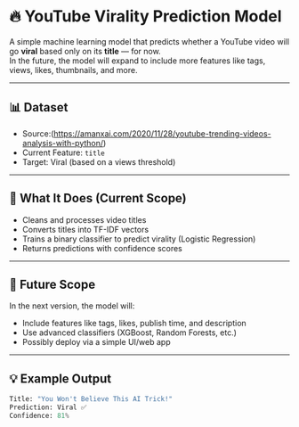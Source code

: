 # 🔥 YouTube Virality Prediction Model

A simple machine learning model that predicts whether a YouTube video will go **viral** based only on its **title** — for now.  
In the future, the model will expand to include more features like tags, views, likes, thumbnails, and more.

---

## 📊 Dataset

- Source:(https://amanxai.com/2020/11/28/youtube-trending-videos-analysis-with-python/)
- Current Feature: `title`
- Target: Viral (based on a views threshold)

---

## 🧠 What It Does (Current Scope)

- Cleans and processes video titles  
- Converts titles into TF-IDF vectors  
- Trains a binary classifier to predict virality (Logistic Regression)  
- Returns predictions with confidence scores  

---

## 🚧 Future Scope

In the next version, the model will:
- Include features like tags, likes, publish time, and description  
- Use advanced classifiers (XGBoost, Random Forests, etc.)  
- Possibly deploy via a simple UI/web app  

---

## 💡 Example Output

```python
Title: "You Won't Believe This AI Trick!"
Prediction: Viral ✅  
Confidence: 81%
